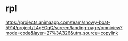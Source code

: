 # rpl

https://projects.animaapp.com/team/snowy-boat-5914/project/L4gEOqQ/screen/landing-page/omniview?mode=code&layer=27%3A326&utm_source=copylink
